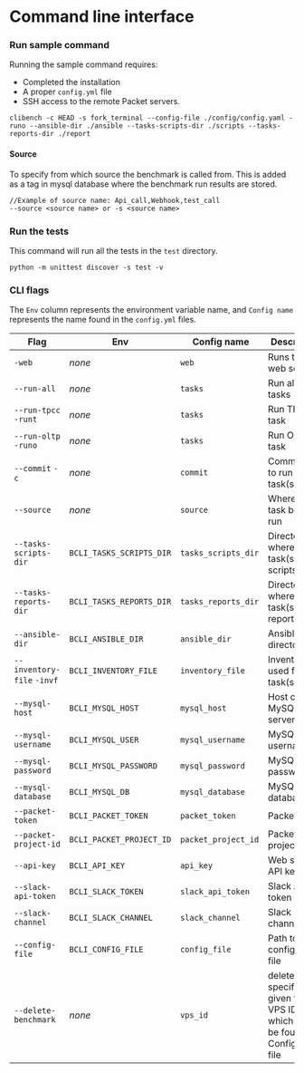 # Command line interface

### Run sample command

Running the sample command requires:
- Completed the installation
- A proper `config.yml` file
- SSH access to the remote Packet servers.

```shell
clibench -c HEAD -s fork_terminal --config-file ./config/config.yaml -runo --ansible-dir ./ansible --tasks-scripts-dir ./scripts --tasks-reports-dir ./report
```

#### Source
To specify from which source the benchmark is called from. This is
added as a tag in mysql database where the benchmark run results are stored.

```
//Example of source name: Api_call,Webhook,test_call
--source <source name> or -s <source name>
```


### Run the tests

This command will run all the tests in the `test` directory.

```shell
python -m unittest discover -s test -v
```

### CLI flags
The `Env` column represents the environment variable name, and `Config name` represents the name found in the `config.yml` files.

| Flag | Env | Config name | Description |
| ---- | ----------- | ------- | ------- |
| `-web`   | _none_  | `web` | Runs the web server  |
| `--run-all`   |  _none_ | `tasks` | Run all the tasks  |
| `--run-tpcc` `-runt`  | _none_ | `tasks`  |  Run TPCC task |
| `--run-oltp` `-runo`  | _none_ | `tasks` | Run OLTP task |
| `--commit` `-c`   | _none_ | `commit` | Commit used to run the task(s)  |
| `--source`   | _none_ | `source` | Where is the task being run |
| `--tasks-scripts-dir`   | `BCLI_TASKS_SCRIPTS_DIR` | `tasks_scripts_dir` |  Directory where the task(s)'s scripts are  |
| `--tasks-reports-dir`   | `BCLI_TASKS_REPORTS_DIR` | `tasks_reports_dir` | Directory where the task(s)'s reports are  |
| `--ansible-dir`   | `BCLI_ANSIBLE_DIR` | `ansible_dir` | Ansible's directory  |
| `--inventory-file` `-invf`   | `BCLI_INVENTORY_FILE` | `inventory_file` | Inventory file used for the task(s)  |
| `--mysql-host`   | `BCLI_MYSQL_HOST` | `mysql_host` | Host of MySQL server |
| `--mysql-username`   | `BCLI_MYSQL_USER` | `mysql_username` | MySQL username  |
| `--mysql-password`   | `BCLI_MYSQL_PASSWORD` | `mysql_password` | MySQL password |
| `--mysql-database`   | `BCLI_MYSQL_DB` | `mysql_database` |  MySQL database |
| `--packet-token`   | `BCLI_PACKET_TOKEN` | `packet_token` |  Packet token |
| `--packet-project-id`   | `BCLI_PACKET_PROJECT_ID` | `packet_project_id` |  Packet project ID |
| `--api-key`   | `BCLI_API_KEY` | `api_key` | Web server API key |
| `--slack-api-token`   | `BCLI_SLACK_TOKEN` | `slack_api_token` | Slack API token |
| `--slack-channel`   | `BCLI_SLACK_CHANNEL` | `slack_channel` | Slack channel |
| `--config-file`   | `BCLI_CONFIG_FILE` | `config_file` | Path to configuration file |
| `--delete-benchmark`   | _none_ | `vps_id` | deletes a specific VPS given the VPS ID which can be found in Config-lock file |

